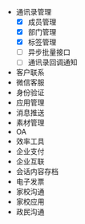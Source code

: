 
- 通讯录管理
  - [x] 成员管理 
  - [x] 部门管理
  - [x] 标签管理 
  - [ ] 异步批量接口  
  - [ ] 通讯录回调通知
- 客户联系
- 微信客服
- 身份验证
- 应用管理
- 消息推送
- 素材管理
- OA
- 效率工具
- 企业支付
- 企业互联
- 会话内容存档
- 电子发票
- 家校沟通
- 家校应用
- 政民沟通